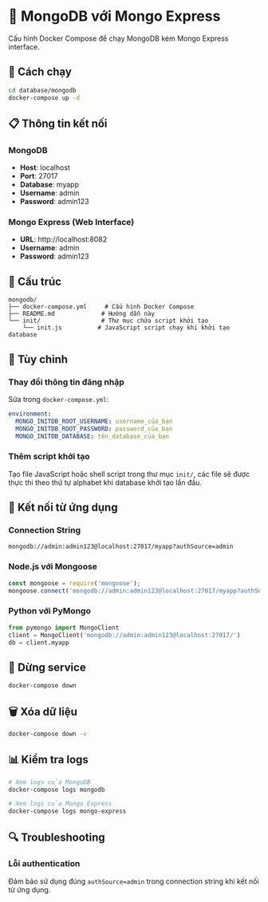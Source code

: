 # 🍃 MongoDB với Mongo Express

Cấu hình Docker Compose để chạy MongoDB kèm Mongo Express interface.

## 🚀 Cách chạy

```bash
cd database/mongodb
docker-compose up -d
```

## 📋 Thông tin kết nối

### MongoDB
- **Host**: localhost
- **Port**: 27017
- **Database**: myapp
- **Username**: admin
- **Password**: admin123

### Mongo Express (Web Interface)
- **URL**: http://localhost:8082
- **Username**: admin
- **Password**: admin123

## 📁 Cấu trúc

```
mongodb/
├── docker-compose.yml     # Cấu hình Docker Compose
├── README.md             # Hướng dẫn này
└── init/                 # Thư mục chứa script khởi tạo
    └── init.js          # JavaScript script chạy khi khởi tạo database
```

## 🔧 Tùy chỉnh

### Thay đổi thông tin đăng nhập
Sửa trong `docker-compose.yml`:
```yaml
environment:
  MONGO_INITDB_ROOT_USERNAME: username_của_bạn
  MONGO_INITDB_ROOT_PASSWORD: password_của_bạn
  MONGO_INITDB_DATABASE: tên_database_của_bạn
```

### Thêm script khởi tạo
Tạo file JavaScript hoặc shell script trong thư mục `init/`, các file sẽ được thực thi theo thứ tự alphabet khi database khởi tạo lần đầu.

## 📖 Kết nối từ ứng dụng

### Connection String
```
mongodb://admin:admin123@localhost:27017/myapp?authSource=admin
```

### Node.js với Mongoose
```javascript
const mongoose = require('mongoose');
mongoose.connect('mongodb://admin:admin123@localhost:27017/myapp?authSource=admin');
```

### Python với PyMongo
```python
from pymongo import MongoClient
client = MongoClient('mongodb://admin:admin123@localhost:27017/')
db = client.myapp
```

## 🛑 Dừng service

```bash
docker-compose down
```

## 🗑️ Xóa dữ liệu

```bash
docker-compose down -v
```

## 📊 Kiểm tra logs

```bash
# Xem logs của MongoDB
docker-compose logs mongodb

# Xem logs của Mongo Express
docker-compose logs mongo-express
```

## 🔍 Troubleshooting

### Lỗi authentication
Đảm bảo sử dụng đúng `authSource=admin` trong connection string khi kết nối từ ứng dụng.
